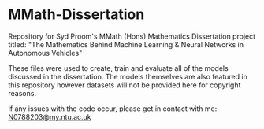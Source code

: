 # MMath-Dissertation
Repository for Syd Proom's MMath (Hons) Mathematics Dissertation project titled: "The Mathematics Behind Machine Learning & Neural Networks in Autonomous Vehicles"

These files were used to create, train and evaluate all of the models discussed in the dissertation. The models themselves are also featured in this repository however datasets will not be provided here for copyright reasons.

If any issues with the code occur, please get in contact with me: N0788203@my.ntu.ac.uk
